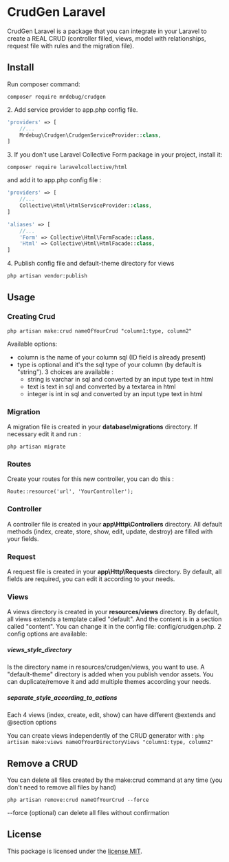 # CrudGen Laravel

CrudGen Laravel is a package that you can integrate in your Laravel to create a REAL CRUD (controller filled, views, model with relationships, request file with rules and the migration file).

## Install

Run composer command:

``` composer require mrdebug/crudgen ```

2\. Add service provider to app.php config file.
```php 
'providers' => [
    //... 
    Mrdebug\Crudgen\CrudgenServiceProvider::class,
]
```

3\. If you don't use Laravel Collective Form package in your project, install it:

``` composer require laravelcollective/html ```

and add it to app.php config file :
```php
'providers' => [
    //... 
    Collective\Html\HtmlServiceProvider::class,
]

'aliases' => [
    //...
    'Form' => Collective\Html\FormFacade::class,
    'Html' => Collective\Html\HtmlFacade::class,
]
```

4\. Publish config file and default-theme directory for views

``` php artisan vendor:publish ```


## Usage

### Creating Crud

``` php artisan make:crud nameOfYourCrud "column1:type, column2" ```

Available options:

- column is the name of your column sql (ID field is already present)
- type is optional and it's the sql type of your column (by default is "string"). 3 choices are available :
    - string is varchar in sql and converted by an input type text in html
    - text is text in sql and converted by a textarea in html
    - integer is int in sql and converted by an input type text in html


### Migration

A migration file is created in your **database\migrations** directory. If necessary edit it and run :
   
``` php artisan migrate ```

### Routes

Create your routes for this new controller, you can do this :

``` Route::resource('url', 'YourController'); ```

### Controller

A controller file is created in your **app\Http\Controllers** directory. All default methods (index, create, store, show, edit, update, destroy) are filled with your fields.

### Request

A request file is created in your **app\Http\Requests** directory. By default, all fields are required, you can edit it according to your needs.

### Views

A views directory is created in your **resources/views** directory. By default, all views extends a template called "default". And the content is in a section called "content".
You can change it in the config file: config/crudgen.php. 2 config options are available:

##### views_style_directory
Is the directory name in resources/crudgen/views, you want to use. A "default-theme" directory is added when you publish vendor assets. 
You can duplicate/remove it and add multiple themes according your needs.

##### separate_style_according_to_actions
Each 4 views (index, create, edit, show) can have different @extends and @section options

You can create views independently of the CRUD generator with :
``` php artisan make:views nameOfYourDirectoryViews "column1:type, column2" ```

## Remove a CRUD

You can delete all files created by the make:crud command at any time (you don't need to remove all files by hand)

``` php artisan remove:crud nameOfYourCrud --force ```

--force (optional) can delete all files without confirmation


## License

This package is licensed under the [license MIT](http://opensource.org/licenses/MIT).
